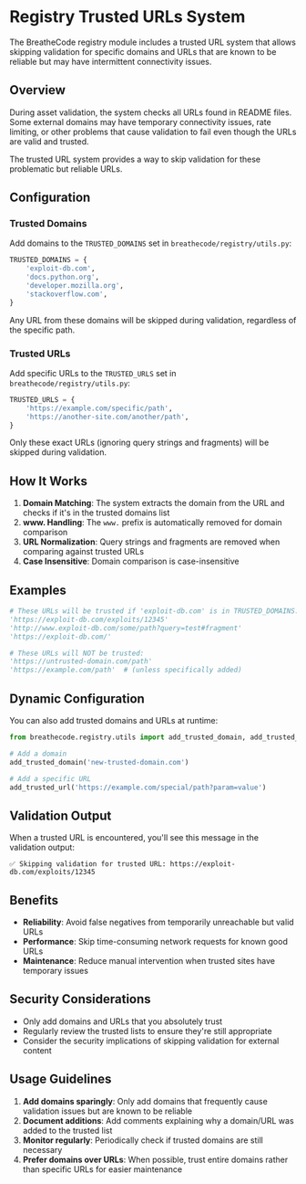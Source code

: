 # Registry Trusted URLs System

The BreatheCode registry module includes a trusted URL system that allows skipping validation for specific domains and URLs that are known to be reliable but may have intermittent connectivity issues.

## Overview

During asset validation, the system checks all URLs found in README files. Some external domains may have temporary connectivity issues, rate limiting, or other problems that cause validation to fail even though the URLs are valid and trusted.

The trusted URL system provides a way to skip validation for these problematic but reliable URLs.

## Configuration

### Trusted Domains

Add domains to the `TRUSTED_DOMAINS` set in `breathecode/registry/utils.py`:

```python
TRUSTED_DOMAINS = {
    'exploit-db.com',
    'docs.python.org',
    'developer.mozilla.org',
    'stackoverflow.com',
}
```

Any URL from these domains will be skipped during validation, regardless of the specific path.

### Trusted URLs

Add specific URLs to the `TRUSTED_URLS` set in `breathecode/registry/utils.py`:

```python
TRUSTED_URLS = {
    'https://example.com/specific/path',
    'https://another-site.com/another/path',
}
```

Only these exact URLs (ignoring query strings and fragments) will be skipped during validation.

## How It Works

1. **Domain Matching**: The system extracts the domain from the URL and checks if it's in the trusted domains list
2. **www. Handling**: The `www.` prefix is automatically removed for domain comparison
3. **URL Normalization**: Query strings and fragments are removed when comparing against trusted URLs
4. **Case Insensitive**: Domain comparison is case-insensitive

## Examples

```python
# These URLs will be trusted if 'exploit-db.com' is in TRUSTED_DOMAINS:
'https://exploit-db.com/exploits/12345'
'http://www.exploit-db.com/some/path?query=test#fragment'
'https://exploit-db.com/'

# These URLs will NOT be trusted:
'https://untrusted-domain.com/path'
'https://example.com/path'  # (unless specifically added)
```

## Dynamic Configuration

You can also add trusted domains and URLs at runtime:

```python
from breathecode.registry.utils import add_trusted_domain, add_trusted_url

# Add a domain
add_trusted_domain('new-trusted-domain.com')

# Add a specific URL
add_trusted_url('https://example.com/special/path?param=value')
```

## Validation Output

When a trusted URL is encountered, you'll see this message in the validation output:

```
✅ Skipping validation for trusted URL: https://exploit-db.com/exploits/12345
```

## Benefits

- **Reliability**: Avoid false negatives from temporarily unreachable but valid URLs
- **Performance**: Skip time-consuming network requests for known good URLs
- **Maintenance**: Reduce manual intervention when trusted sites have temporary issues

## Security Considerations

- Only add domains and URLs that you absolutely trust
- Regularly review the trusted lists to ensure they're still appropriate
- Consider the security implications of skipping validation for external content

## Usage Guidelines

1. **Add domains sparingly**: Only add domains that frequently cause validation issues but are known to be reliable
2. **Document additions**: Add comments explaining why a domain/URL was added to the trusted list
3. **Monitor regularly**: Periodically check if trusted domains are still necessary
4. **Prefer domains over URLs**: When possible, trust entire domains rather than specific URLs for easier maintenance 